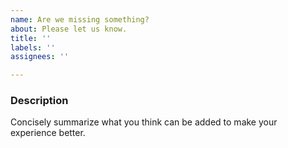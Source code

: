 ```yaml
---
name: Are we missing something?
about: Please let us know.
title: ''
labels: ''
assignees: ''

---
```


### Description

Concisely summarize what you think can be added to make your experience better.
